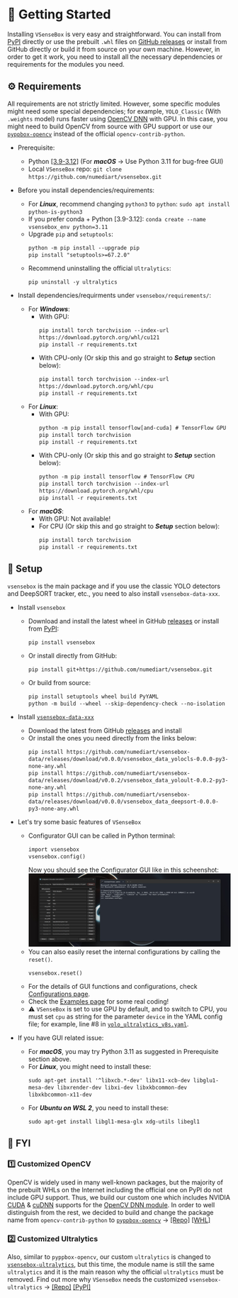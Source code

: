 # 🚀 Getting Started

Installing `VSenseBox` is very easy and straightforward. You can install from [PyPI](https://pypi.org/project/vsensebox/) directly or use the prebuilt `.whl` files on [GitHub releases](https://github.com/numediart/vsensebox/releases) or install from GitHub directly or build it from source on your own machine. However, in order to get it work, you need to install all the necessary dependencies or requirements for the modules you need.

## ⚙️ Requirements

All requirements are not strictly limited. However, some specific modules might need some special dependencies; for example, `YOLO_Classic` (With `.weights` model) runs faster using [OpenCV DNN](https://docs.opencv.org/4.x/d2/d58/tutorial_table_of_content_dnn.html) with GPU. In this case, you might need to build OpenCV from source with GPU support or use our [`pyppbox-opencv`](https://github.com/rathaumons/opencv-for-pyppbox) instead of the official `opencv-contrib-python`.

* Prerequisite: 
  - Python [[3.9-3.12]](https://www.python.org/downloads/) (For ***macOS*** -> Use Python 3.11 for bug-free GUI)
  - Local `VSenseBox` repo: `git clone https://github.com/numediart/vsensebox.git`

* Before you install dependencies/requirements:
  - For ***Linux***, recommend changing `python3` to `python`: `sudo apt install python-is-python3`
  - If you prefer conda + Python [3.9-3.12]: `conda create --name vsensebox_env python=3.11`
  - Upgrade `pip` and `setuptools`:
    ```
    python -m pip install --upgrade pip
    pip install "setuptools>=67.2.0"
    ```
  - Recommend uninstalling the official `Ultralytics`: 
    ```
    pip uninstall -y ultralytics
    ```

* Install dependencies/requirments under `vsensebox/requirements/`: 
  - For ***Windows***:
    - With GPU:
      ```
      pip install torch torchvision --index-url https://download.pytorch.org/whl/cu121
      pip install -r requirements.txt
      ```
    - With CPU-only (Or skip this and go straight to ***Setup*** section below):
      ```
      pip install torch torchvision --index-url https://download.pytorch.org/whl/cpu
      pip install -r requirements.txt
      ```
  - For ***Linux***:
    - With GPU:
      ```
      python -m pip install tensorflow[and-cuda] # TensorFlow GPU
      pip install torch torchvision
      pip install -r requirements.txt
      ```
    - With CPU-only (Or skip this and go straight to ***Setup*** section below):
      ```
      python -m pip install tensorflow # TensorFlow CPU
      pip install torch torchvision --index-url https://download.pytorch.org/whl/cpu
      pip install -r requirements.txt
      ```
  - For ***macOS***:
    - With GPU: Not available!
    - For CPU (Or skip this and go straight to ***Setup*** section below):
      ```
      pip install torch torchvision
      pip install -r requirements.txt
      ```

## 💽 Setup

`vsensebox` is the main package and if you use the classic YOLO detectors and DeepSORT tracker, etc., you need to also install `vsensebox-data-xxx`.

* Install `vsensebox`
  - Download and install the latest wheel in GitHub [releases](https://github.com/numediart/vsensebox/releases) or install from [PyPI](https://pypi.org/project/vsensebox/):
    ```
    pip install vsensebox
    ``` 
  - Or install directly from GitHub:
    ```
    pip install git+https://github.com/numediart/vsensebox.git
    ```
  - Or build from source:
    ```
    pip install setuptools wheel build PyYAML
    python -m build --wheel --skip-dependency-check --no-isolation
    ```

* Install [`vsensebox-data-xxx`](https://github.com/numediart/vsensebox-data/)
  - Download the latest from GitHub [releases](https://github.com/numediart/vsensebox-data/releases) and install
  - Or install the ones you need directly from the links below:
    ```
    pip install https://github.com/numediart/vsensebox-data/releases/download/v0.0.0/vsensebox_data_yolocls-0.0.0-py3-none-any.whl
    pip install https://github.com/numediart/vsensebox-data/releases/download/v0.0.2/vsensebox_data_yoloult-0.0.2-py3-none-any.whl
    pip install https://github.com/numediart/vsensebox-data/releases/download/v0.0.0/vsensebox_data_deepsort-0.0.0-py3-none-any.whl
    ```

* Let's try some basic features of `VSenseBox`
  - Configurator GUI can be called in Python terminal:
    ```
    import vsensebox
    vsensebox.config()
    ```
    Now you should see the Configurator GUI like in this scheenshot:
    <img src="https://raw.githubusercontent.com/rathaROG/screenshot/refs/heads/master/VSenseBox/vsensebox_config_gui.jpg">
  - You can also easily reset the internal configurations by calling the `reset()`.
    ```
    vsensebox.reset()
    ```
  - For the details of GUI functions and configurations, check [Configurations page](https://numediart.github.io/vsensebox/vsensebox/config.html).
  - Check the [Examples page](https://numediart.github.io/vsensebox/examples.html) for some real coding!
  - ⚠️ `VSenseBox` is set to use GPU by default, and to switch to CPU, you must set `cpu` as string for the parameter `device` in the YAML config file; for example, line #8 in [`yolo_ultralytics_v8s.yaml`](https://github.com/numediart/vsensebox/blob/main/vsensebox/config/detectors/yolo_ultralytics_v8s.yaml).

* If you have GUI related issue:
  - For ***macOS***, you may try Python 3.11 as suggested in Prerequisite section above.
  - For ***Linux***, you might need to install these:
    ```
    sudo apt-get install '^libxcb.*-dev' libx11-xcb-dev libglu1-mesa-dev libxrender-dev libxi-dev libxkbcommon-dev libxkbcommon-x11-dev
    ```
  - For ***Ubuntu on WSL 2***, you need to install these:
    ```
    sudo apt-get install libgl1-mesa-glx xdg-utils libegl1
    ```

## 📢 FYI

### 1️⃣ Customized OpenCV

OpenCV is widely used in many well-known packages, but the majority of the prebuilt WHLs on the Internet including the official one on PyPI do not include GPU support. Thus, we build our custom one which includes NVIDIA [CUDA](https://developer.nvidia.com/cuda-downloads) & [cuDNN](https://developer.nvidia.com/rdp/cudnn-download) supports for the [OpenCV DNN module](https://docs.opencv.org/4.x/d2/d58/tutorial_table_of_content_dnn.html). In order to well distinguish from the rest, we decided to build and change the package name from `opencv-contrib-python` to [`pyppbox-opencv`](https://github.com/rathaumons/opencv-for-pyppbox) -> [[Repo]](https://github.com/rathaumons/opencv-for-pyppbox) [[WHL]](https://github.com/rathaumons/opencv-for-pyppbox/releases)

### 2️⃣ Customized Ultralytics

Also, similar to `pyppbox-opencv`, our custom `ultralytics` is changed to [`vsensebox-ultralytics`](https://github.com/numediart/ultralytics-for-vsensebox), but this time, the module name is still the same `ultralytics` and it is the main reason why the official `ultralytics` must be removed. Find out more why `VSenseBox` needs the customized `vsensebox-ultralytics` -> [[Repo]](https://github.com/numediart/ultralytics-for-vsensebox) [[PyPI]](https://pypi.org/project/vsensebox-ultralytics/)
